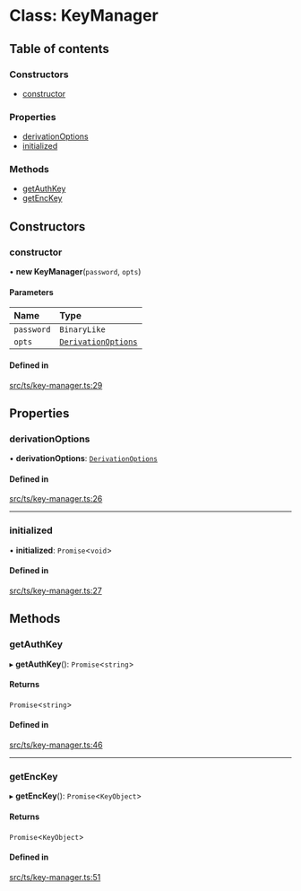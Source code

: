 # Class: KeyManager

## Table of contents

### Constructors

- [constructor](KeyManager.md#constructor)

### Properties

- [derivationOptions](KeyManager.md#derivationoptions)
- [initialized](KeyManager.md#initialized)

### Methods

- [getAuthKey](KeyManager.md#getauthkey)
- [getEncKey](KeyManager.md#getenckey)

## Constructors

### constructor

• **new KeyManager**(`password`, `opts`)

#### Parameters

| Name | Type |
| :------ | :------ |
| `password` | `BinaryLike` |
| `opts` | [`DerivationOptions`](../interfaces/DerivationOptions.md) |

#### Defined in

[src/ts/key-manager.ts:29](https://gitlab.com/i3-market/code/wp3/t3.2/i3m-wallet-monorepo/-/blob/53c581f/packages/cloud-vault-client/src/ts/key-manager.ts#L29)

## Properties

### derivationOptions

• **derivationOptions**: [`DerivationOptions`](../interfaces/DerivationOptions.md)

#### Defined in

[src/ts/key-manager.ts:26](https://gitlab.com/i3-market/code/wp3/t3.2/i3m-wallet-monorepo/-/blob/53c581f/packages/cloud-vault-client/src/ts/key-manager.ts#L26)

___

### initialized

• **initialized**: `Promise`<`void`\>

#### Defined in

[src/ts/key-manager.ts:27](https://gitlab.com/i3-market/code/wp3/t3.2/i3m-wallet-monorepo/-/blob/53c581f/packages/cloud-vault-client/src/ts/key-manager.ts#L27)

## Methods

### getAuthKey

▸ **getAuthKey**(): `Promise`<`string`\>

#### Returns

`Promise`<`string`\>

#### Defined in

[src/ts/key-manager.ts:46](https://gitlab.com/i3-market/code/wp3/t3.2/i3m-wallet-monorepo/-/blob/53c581f/packages/cloud-vault-client/src/ts/key-manager.ts#L46)

___

### getEncKey

▸ **getEncKey**(): `Promise`<`KeyObject`\>

#### Returns

`Promise`<`KeyObject`\>

#### Defined in

[src/ts/key-manager.ts:51](https://gitlab.com/i3-market/code/wp3/t3.2/i3m-wallet-monorepo/-/blob/53c581f/packages/cloud-vault-client/src/ts/key-manager.ts#L51)
